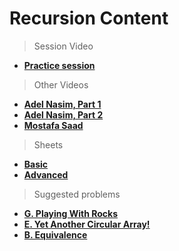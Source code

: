 # Recursion Content

> Session Video

- **[Practice session](https://drive.google.com/file/d/1uJwvJuJwP1Yv9RJpB8mRgLIpskmtkJvg/view?usp=sharing)**

> Other Videos 

- **[Adel Nasim, Part 1](https://www.youtube.com/watch?v=MMY077l9awA)**
- **[Adel Nasim, Part 2](https://www.youtube.com/watch?v=38v5dv7LNJU)**
- **[Mostafa Saad](https://www.youtube.com/watch?v=hyk46UmJPS4&list=PLPt2dINI2MIYmHYBSEdkdKMf_3nzFMveo)**

> Sheets

- **[Basic](https://codeforces.com/group/n3sTiYtHxI/contest/348902)**
- **[Advanced](https://codeforces.com/group/gA8A93jony/contest/269931)**

> Suggested problems

- **[G. Playing With Rocks](https://codeforces.com/group/9NtbQhygks/contest/400019/problem/G)**
- **[E. Yet Another Circular Array!](https://codeforces.com/group/9NtbQhygks/contest/391502/problem/E)**
- **[B. Equivalence](https://codeforces.com/group/9NtbQhygks/contest/389458/problem/B)**
